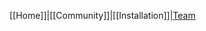 [[Home]]|[[Community]]|[[Installation]]|[Team](https://github.com/orgs/OpenRoberta/teams/open-roberta-team)